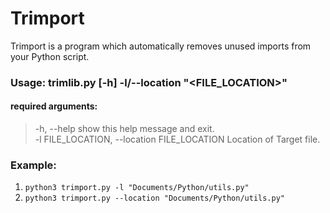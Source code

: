 # Trimport

Trimport is a program which automatically removes unused imports from your Python script.

### Usage: trimlib.py [-h] -l/--location "<FILE_LOCATION>"

 #### required arguments:
 > -h, --help            show this help message and exit. \
 > -l FILE_LOCATION,
 > --location FILE_LOCATION   Location of Target file.
 
 ### Example: 
 
 1. `python3 trimport.py -l "Documents/Python/utils.py"`
 2. `python3 trimport.py --location "Documents/Python/utils.py"`
 


